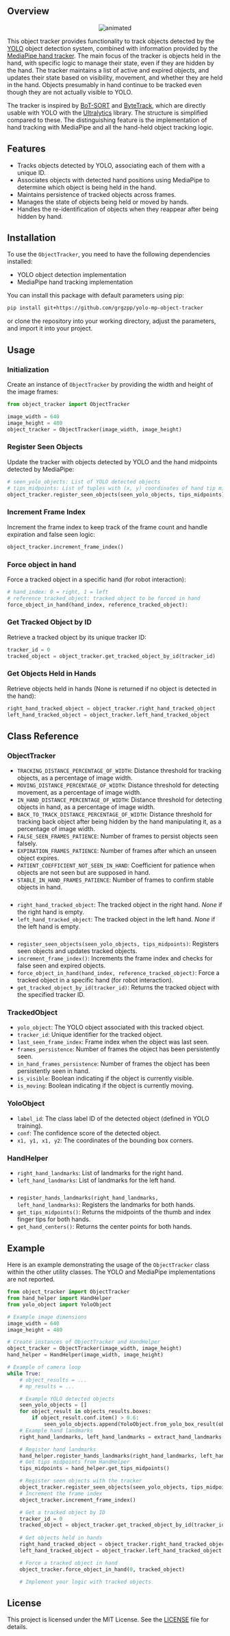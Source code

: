 ## Overview

<p align="center">
  <img src="./videos/object_tracker.gif" alt="animated" />
</p>

This object tracker provides functionality to track objects detected by the [YOLO](https://docs.ultralytics.com) object detection system, combined with information provided by the [MediaPipe hand tracker](https://ai.google.dev/edge/mediapipe/solutions/vision/hand_landmarker). The main focus of the tracker is objects held in the hand, with specific logic to manage their state, even if they are hidden by the hand. The tracker maintains a list of active and expired objects, and updates their state based on visibility, movement, and whether they are held in the hand. Objects presumably in hand continue to be tracked even though they are not actually visible to YOLO.

The tracker is inspired by [BoT-SORT](https://github.com/NirAharon/BoT-SORT) and [ByteTrack](https://github.com/ifzhang/ByteTrack), which are directly usable with YOLO with the [Ultralytics](https://docs.ultralytics.com/modes/track/) library. The structure is simplified compared to these. The distinguishing feature is the implementation of hand tracking with MediaPipe and all the hand-held object tracking logic.

## Features

- Tracks objects detected by YOLO, associating each of them with a unique ID.
- Associates objects with detected hand positions using MediaPipe to determine which object is being held in the hand.
- Maintains persistence of tracked objects across frames.
- Manages the state of objects being held or moved by hands.
- Handles the re-identification of objects when they reappear after being hidden by hand.

## Installation

To use the `ObjectTracker`, you need to have the following dependencies installed:

- YOLO object detection implementation
- MediaPipe hand tracking implementation

You can install this package with default parameters using pip:

```bash
pip install git+https://github.com/grgzpp/yolo-mp-object-tracker
```

or clone the repository into your working directory, adjust the parameters, and import it into your project.

## Usage

### Initialization

Create an instance of `ObjectTracker` by providing the width and height of the image frames:

```python
from object_tracker import ObjectTracker

image_width = 640
image_height = 480
object_tracker = ObjectTracker(image_width, image_height)
```

### Register Seen Objects

Update the tracker with objects detected by YOLO and the hand midpoints detected by MediaPipe:

```python
# seen_yolo_objects: List of YOLO detected objects
# tips_midpoints: List of tuples with (x, y) coordinates of hand tip midpoints in pixels (use the HandHelper class to get it)
object_tracker.register_seen_objects(seen_yolo_objects, tips_midpoints)
```

### Increment Frame Index

Increment the frame index to keep track of the frame count and handle expiration and false seen logic:

```python
object_tracker.increment_frame_index()
```

### Force object in hand

Force a tracked object in a specific hand (for robot interaction):

```python
# hand_index: 0 = right, 1 = left
# reference_tracked_object: tracked object to be forced in hand
force_object_in_hand(hand_index, reference_tracked_object):
```

### Get Tracked Object by ID

Retrieve a tracked object by its unique tracker ID:

```python
tracker_id = 0
tracked_object = object_tracker.get_tracked_object_by_id(tracker_id)
```

### Get Objects Held in Hands

Retrieve objects held in hands (None is returned if no object is detected in the hand):

```python
right_hand_tracked_object = object_tracker.right_hand_tracked_object
left_hand_tracked_object = object_tracker.left_hand_tracked_object
```

## Class Reference

### ObjectTracker

- `TRACKING_DISTANCE_PERCENTAGE_OF_WIDTH`: Distance threshold for tracking objects, as a percentage of image width.
- `MOVING_DISTANCE_PERCENTAGE_OF_WIDTH`: Distance threshold for detecting movement, as a percentage of image width.
- `IN_HAND_DISTANCE_PERCENTAGE_OF_WIDTH`: Distance threshold for detecting objects in hand, as a percentage of image width.
- `BACK_TO_TRACK_DISTANCE_PERCENTAGE_OF_WIDTH`: Distance threshold for tracking back object after being hidden by the hand manipulating it, as a percentage of image width.
- `FALSE_SEEN_FRAMES_PATIENCE`: Number of frames to persist objects seen falsely.
- `EXPIRATION_FRAMES_PATIENCE`: Number of frames after which an unseen object expires.
- `PATIENT_COEFFICIENT_NOT_SEEN_IN_HAND`: Coefficient for patience when objects are not seen but are supposed in hand.
- `STABLE_IN_HAND_FRAMES_PATIENCE`: Number of frames to confirm stable objects in hand.
#####
- `right_hand_tracked_object`: The tracked object in the right hand. *None* if the right hand is empty.
- `left_hand_tracked_object`: The tracked object in the left hand. *None* if the left hand is empty.
#####
- `register_seen_objects(seen_yolo_objects, tips_midpoints)`: Registers seen objects and updates tracked objects.
- `increment_frame_index()`: Increments the frame index and checks for false seen and expired objects.
- `force_object_in_hand(hand_index, reference_tracked_object)`: Force a tracked object in a specific hand (for robot interaction).
- `get_tracked_object_by_id(tracker_id)`: Returns the tracked object with the specified tracker ID.

### TrackedObject

- `yolo_object`: The YOLO object associated with this tracked object.
- `tracker_id`: Unique identifier for the tracked object.
- `last_seen_frame_index`: Frame index when the object was last seen.
- `frames_persistence`: Number of frames the object has been persistently seen.
- `in_hand_frames_persistence`: Number of frames the object has been persistently seen in hand.
- `is_visible`: Boolean indicating if the object is currently visible.
- `is_moving`: Boolean indicating if the object is currently moving.

### YoloObject

- `label_id`: The class label ID of the detected object (defined in YOLO training).
- `conf`: The confidence score of the detected object.
- `x1, y1, x1, y2`: The coordinates of the bounding box corners.

### HandHelper

- `right_hand_landmarks`: List of landmarks for the right hand.
- `left_hand_landmarks`: List of landmarks for the left hand.
#####
- `register_hands_landmarks(right_hand_landmarks, left_hand_landmarks)`: Registers the landmarks for both hands.
- `get_tips_midpoints()`: Returns the midpoints of the thumb and index finger tips for both hands.
- `get_hand_centers()`: Returns the center points for both hands.

## Example

Here is an example demonstrating the usage of the `ObjectTracker` class within the other utility classes. The YOLO and MediaPipe implementations are not reported.

```python
from object_tracker import ObjectTracker
from hand_helper import HandHelper
from yolo_object import YoloObject

# Example image dimensions
image_width = 640
image_height = 480

# Create instances of ObjectTracker and HandHelper
object_tracker = ObjectTracker(image_width, image_height)
hand_helper = HandHelper(image_width, image_height)

# Example of camera loop
while True:
    # object_results = ...
    # mp_results = ...

	# Example YOLO detected objects
	seen_yolo_objects = []
    for object_result in objects_results.boxes:
        if object_result.conf.item() > 0.6:
            seen_yolo_objects.append(YoloObject.from_yolo_box_result(object_result))
    # Example hand landmarks
    right_hand_landmarks, left_hand_landmarks = extract_hand_landmarks(mp_results)

	# Register hand landmarks
	hand_helper.register_hands_landmarks(right_hand_landmarks, left_hand_landmarks)
	# Get tips midpoints from HandHelper
	tips_midpoints = hand_helper.get_tips_midpoints()

	# Register seen objects with the tracker
	object_tracker.register_seen_objects(seen_yolo_objects, tips_midpoints)
	# Increment the frame index
	object_tracker.increment_frame_index()

	# Get a tracked object by ID
	tracker_id = 0
	tracked_object = object_tracker.get_tracked_object_by_id(tracker_id)
	
	# Get objects held in hands
	right_hand_tracked_object = object_tracker.right_hand_tracked_object
	left_hand_tracked_object = object_tracker.left_hand_tracked_object

	# Force a tracked object in hand
	object_tracker.force_object_in_hand(0, tracked_object)

	# Implement your logic with tracked objects
```

## License

This project is licensed under the MIT License. See the [LICENSE](LICENSE) file for details.
